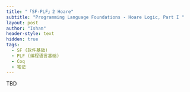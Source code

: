 ```yaml
---
title: "「SF-PLF」2 Hoare"
subtitle: "Programming Language Foundations - Hoare Logic, Part I "
layout: post
author: "Ishan"
header-style: text
hidden: true
tags:
  - SF (软件基础)
  - PLF (编程语言基础)
  - Coq
  - 笔记
---
```


TBD
